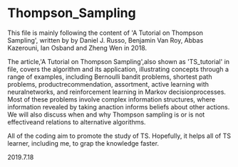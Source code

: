 # Thompson_Sampling

  This file is mainly following the content of 'A Tutorial on Thompson Sampling', written by by Daniel J. Russo, Benjamin Van Roy, Abbas Kazerouni, Ian Osband and Zheng Wen in 2018. 

  The article,'A Tutorial on Thompson Sampling',also shown as 'TS_tutorial' in file, covers the algorithm and its application, illustrating concepts through a range of examples, including Bernoulli bandit problems, shortest path problems, productrecommendation, assortment, active learning with neuralnetworks, and reinforcement learning in Markov decisionprocesses. Most of these problems involve complex information structures, where information revealed by taking anaction informs beliefs about other actions. We will also discuss when and why Thompson sampling is or is not effectiveand relations to alternative algorithms.

  All of the coding aim to promote the study of TS. 
  Hopefully, it helps all of TS learner, including me, to grap the knowledge faster.

  2019.7.18
